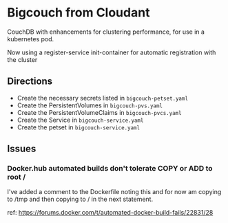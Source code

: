 # Bigcouch from Cloudant

CouchDB with enhancements for clustering performance, for use in a kubernetes pod.

Now using a register-service init-container for automatic registration with the cluster

## Directions

* Create the necessary secrets listed in `bigcouch-petset.yaml`
* Create the PersistentVolumes in `bigcouch-pvs.yaml`
* Create the PersistentVolumeClaims in `bigcouch-pvcs.yaml`
* Create the Service in `bigcouch-service.yaml`
* Create the petset in `bigcouch-service.yaml`


## Issues

### Docker.hub automated builds don't tolerate COPY or ADD to root /

I've added a comment to the Dockerfile noting this and for now am copying to
/tmp and then copying to / in the next statement.

ref: https://forums.docker.com/t/automated-docker-build-fails/22831/28

